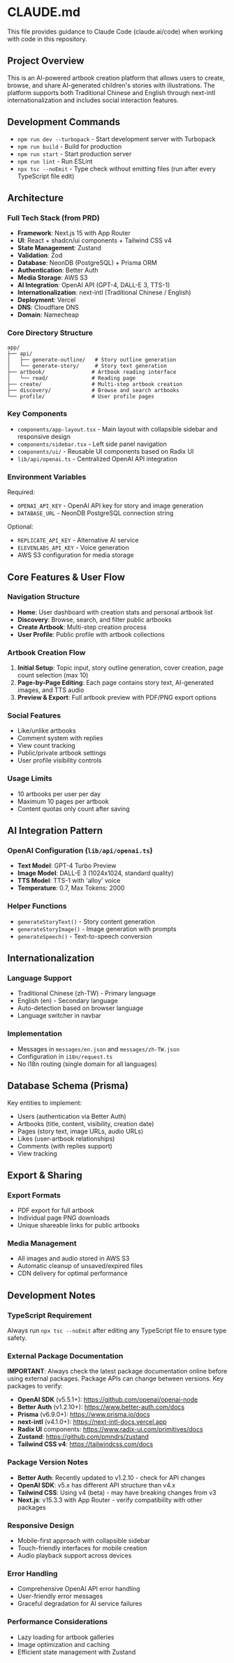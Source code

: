 # CLAUDE.md

This file provides guidance to Claude Code (claude.ai/code) when working with code in this repository.

## Project Overview

This is an AI-powered artbook creation platform that allows users to create, browse, and share AI-generated children's stories with illustrations. The platform supports both Traditional Chinese and English through next-intl internationalization and includes social interaction features.

## Development Commands

- `npm run dev --turbopack` - Start development server with Turbopack
- `npm run build` - Build for production
- `npm run start` - Start production server
- `npm run lint` - Run ESLint
- `npx tsc --noEmit` - Type check without emitting files (run after every TypeScript file edit)

## Architecture

### Full Tech Stack (from PRD)

- **Framework**: Next.js 15 with App Router
- **UI**: React + shadcn/ui components + Tailwind CSS v4
- **State Management**: Zustand
- **Validation**: Zod
- **Database**: NeonDB (PostgreSQL) + Prisma ORM
- **Authentication**: Better Auth
- **Media Storage**: AWS S3
- **AI Integration**: OpenAI API (GPT-4, DALL-E 3, TTS-1)
- **Internationalization**: next-intl (Traditional Chinese / English)
- **Deployment**: Vercel
- **DNS**: Cloudflare DNS
- **Domain**: Namecheap

### Core Directory Structure

```
app/
├── api/
│   ├── generate-outline/   # Story outline generation
│   └── generate-story/     # Story text generation
├── artbook/               # Artbook reading interface
│   └── read/              # Reading page
├── create/                # Multi-step artbook creation
├── discovery/             # Browse and search artbooks
└── profile/               # User profile pages
```

### Key Components

- `components/app-layout.tsx` - Main layout with collapsible sidebar and responsive design
- `components/sidebar.tsx` - Left side panel navigation
- `components/ui/` - Reusable UI components based on Radix UI
- `lib/api/openai.ts` - Centralized OpenAI API integration

### Environment Variables

Required:

- `OPENAI_API_KEY` - OpenAI API key for story and image generation
- `DATABASE_URL` - NeonDB PostgreSQL connection string

Optional:

- `REPLICATE_API_KEY` - Alternative AI service
- `ELEVENLABS_API_KEY` - Voice generation
- AWS S3 configuration for media storage

## Core Features & User Flow

### Navigation Structure

- **Home**: User dashboard with creation stats and personal artbook list
- **Discovery**: Browse, search, and filter public artbooks
- **Create Artbook**: Multi-step creation process
- **User Profile**: Public profile with artbook collections

### Artbook Creation Flow

1. **Initial Setup**: Topic input, story outline generation, cover creation, page count selection (max 10)
2. **Page-by-Page Editing**: Each page contains story text, AI-generated images, and TTS audio
3. **Preview & Export**: Full artbook preview with PDF/PNG export options

### Social Features

- Like/unlike artbooks
- Comment system with replies
- View count tracking
- Public/private artbook settings
- User profile visibility controls

### Usage Limits

- 10 artbooks per user per day
- Maximum 10 pages per artbook
- Content quotas only count after saving

## AI Integration Pattern

### OpenAI Configuration (`lib/api/openai.ts`)

- **Text Model**: GPT-4 Turbo Preview
- **Image Model**: DALL-E 3 (1024x1024, standard quality)
- **TTS Model**: TTS-1 with 'alloy' voice
- **Temperature**: 0.7, Max Tokens: 2000

### Helper Functions

- `generateStoryText()` - Story content generation
- `generateStoryImage()` - Image generation with prompts
- `generateSpeech()` - Text-to-speech conversion

## Internationalization

### Language Support

- Traditional Chinese (zh-TW) - Primary language
- English (en) - Secondary language
- Auto-detection based on browser language
- Language switcher in navbar

### Implementation

- Messages in `messages/en.json` and `messages/zh-TW.json`
- Configuration in `i18n/request.ts`
- No i18n routing (single domain for all languages)

## Database Schema (Prisma)

Key entities to implement:

- Users (authentication via Better Auth)
- Artbooks (title, content, visibility, creation date)
- Pages (story text, image URLs, audio URLs)
- Likes (user-artbook relationships)
- Comments (with replies support)
- View tracking

## Export & Sharing

### Export Formats

- PDF export for full artbook
- Individual page PNG downloads
- Unique shareable links for public artbooks

### Media Management

- All images and audio stored in AWS S3
- Automatic cleanup of unsaved/expired files
- CDN delivery for optimal performance

## Development Notes

### TypeScript Requirement

Always run `npx tsc --noEmit` after editing any TypeScript file to ensure type safety.

### External Package Documentation

**IMPORTANT**: Always check the latest package documentation online before using external packages. Package APIs can change between versions. Key packages to verify:

- **OpenAI SDK** (v5.5.1+): https://github.com/openai/openai-node
- **Better Auth** (v1.2.10+): https://www.better-auth.com/docs
- **Prisma** (v6.9.0+): https://www.prisma.io/docs
- **next-intl** (v4.1.0+): https://next-intl-docs.vercel.app
- **Radix UI** components: https://www.radix-ui.com/primitives/docs
- **Zustand**: https://github.com/pmndrs/zustand
- **Tailwind CSS v4**: https://tailwindcss.com/docs

### Package Version Notes

- **Better Auth**: Recently updated to v1.2.10 - check for API changes
- **OpenAI SDK**: v5.x has different API structure than v4.x
- **Tailwind CSS**: Using v4 (beta) - may have breaking changes from v3
- **Next.js**: v15.3.3 with App Router - verify compatibility with other packages

### Responsive Design

- Mobile-first approach with collapsible sidebar
- Touch-friendly interfaces for mobile creation
- Audio playback support across devices

### Error Handling

- Comprehensive OpenAI API error handling
- User-friendly error messages
- Graceful degradation for AI service failures

### Performance Considerations

- Lazy loading for artbook galleries
- Image optimization and caching
- Efficient state management with Zustand
